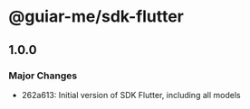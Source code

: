 # @guiar-me/sdk-flutter

## 1.0.0

### Major Changes

- 262a613: Initial version of SDK Flutter, including all models
